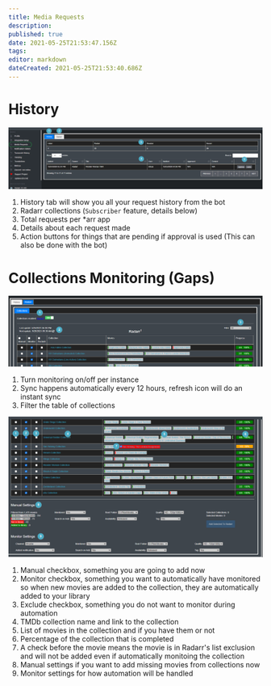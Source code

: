 ```yaml
---
title: Media Requests
description: 
published: true
date: 2021-05-25T21:53:47.156Z
tags: 
editor: markdown
dateCreated: 2021-05-25T21:53:40.686Z
---
```


# History

![media-requests-1.png](/media-requests-1.png)

1. History tab will show you all your request history from the bot
1. Radarr collections (`Subscriber` feature, details below)
1. Total requests per \*arr app
1. Details about each request made
1. Action buttons for things that are pending if approval is used (This can also be done with the bot)

# Collections Monitoring (Gaps)

![media-requests-1.png](/media-requests-3.png)

1. Turn monitoring on/off per instance
1. Sync happens automatically every 12 hours, refresh icon will do an instant sync
1. Filter the table of collections

![media-requests-1.png](/media-requests-2.png)

1. Manual checkbox, something you are going to add now
1. Monitor checkbox, something you want to automatically have monitored so when new movies are added to the collection, they are automatically added to your library
1. Exclude checkbox, something you do not want to monitor during automation
1. TMDb collection name and link to the collection
1. List of movies in the collection and if you have them or not
1. Percentage of the collection that is completed
1. A check before the movie means the movie is in Radarr's list exclusion and will not be added even if automatically monitoing the collection
1. Manual settings if you want to add missing movies from collections now
1. Monitor settings for how automation will be handled
